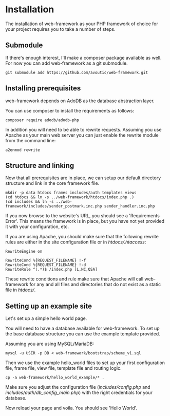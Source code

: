 # Installation

The installation of web-framework as your PHP framework of choice for your project requires you to take a number of steps.

## Submodule

If there's enough interest, I'll make a composer package available as well. For now you can add web-framework as a git submodule.

```
git submodule add https://github.com/avoutic/web-framework.git
```

## Installing prerequisites

web-framework depends on AdoDB as the database abstraction layer.

You can use composer to install the requirements as follows:

```
composer require adodb/adodb-php
```

In addition you will need to be able to rewrite requests. Assuming you use Apache as your main web server you can just enable the rewrite module from the command line:

```
a2enmod rewrite
```

## Structure and linking

Now that all prerequisites are in place, we can setup our default directory structure and link in the core framework file.

```
mkdir -p data htdocs frames includes/auth templates views
(cd htdocs && ln -s ../web-framework/htdocs/index.php .)
(cd includes && ln -s ../web-framework/includes/sender_postmark.inc.php sender_handler.inc.php
```

If you now browse to the website's URL, you should see a 'Requirements Error'. This means the framework is in place, but you have not yet provided it with your configuration, etc.

If you are using Apache, you should make sure that the following rewrite rules are either in the site configuration file or in _htdocs/.htaccess_:

```
RewriteEngine on

RewriteCond %{REQUEST_FILENAME} !-f
RewriteCond %{REQUEST_FILENAME} !-d
RewriteRule ^(.*)$ /index.php [L,NC,QSA]
```

These rewrite conditions and rule make sure that Apache will call web-framework for any and all files and directories that do not exist as a static file in _htdocs/_.

## Setting up an example site

Let's set up a simple hello world page.

You will need to have a database available for web-framework.
To set up the base database structure you can use the example template provided.

Assuming you are using MySQL/MariaDB:

```
mysql -u USER -p DB < web-framework/bootstrap/scheme_v1.sql
```

Then we use the example hello_world files to set up your first configuration file, frame file, view file, template file and routing logic.

```
cp -a web-framework/hello_world_example/* .
```

Make sure you adjust the configuration file (_includes/config.php_ and _includes/auth/db\_config\_main.php_) with the right credentials for your database.

Now reload your page and voila. You should see 'Hello World'.
